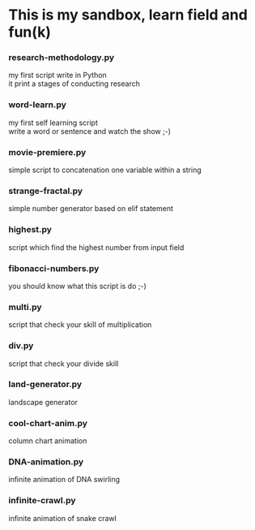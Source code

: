 # This is my sandbox, learn field and fun(k)

### research-methodology.py
my first script write in Python<br/>
it print a stages of conducting research

### word-learn.py
my first self learning script<br/>
write a word or sentence and watch the show ;-)

### movie-premiere.py
simple script to concatenation one variable within a string

### strange-fractal.py
simple number generator based on elif statement

### highest.py
script which find the highest number from input field

### fibonacci-numbers.py
you should know what this script is do ;-)

### multi.py
script that check your skill of multiplication

### div.py
script that check your divide skill

### land-generator.py
landscape generator

### cool-chart-anim.py
column chart animation

### DNA-animation.py
infinite animation of DNA swirling

### infinite-crawl.py
infinite animation of snake crawl

